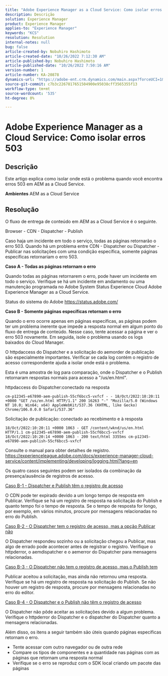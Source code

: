 ```yaml
---
title: "Adobe Experience Manager as a Cloud Service: Como isolar erros 503"
description: Descrição
solution: Experience Manager
product: Experience Manager
applies-to: "Experience Manager"
keywords: "KCS"
resolution: Resolution
internal-notes: null
bug: false
article-created-by: Nobuhiro Hashimoto
article-created-date: "10/26/2022 7:12:30 AM"
article-published-by: Nobuhiro Hashimoto
article-published-date: "10/26/2022 7:50:16 AM"
version-number: 1
article-number: KA-20878
dynamics-url: "https://adobe-ent.crm.dynamics.com/main.aspx?forceUCI=1&pagetype=entityrecord&etn=knowledgearticle&id=39e32a88-fd54-ed11-bba2-6045bd006b4b"
source-git-commit: c7b3c2267817651504900e95038cff3565355f13
workflow-type: tm+mt
source-wordcount: '535'
ht-degree: 0%

---
```


# Adobe Experience Manager as a Cloud Service: Como isolar erros 503

## Descrição


Este artigo explica como isolar onde está o problema quando você encontra erros 503 em AEM as a Cloud Service.

<b>Ambientes</b>
AEM as a Cloud Service


## Resolução


O fluxo de entrega de conteúdo em AEM as a Cloud Service é o seguinte.

Browser - CDN - Dispatcher - Publish

Caso haja um incidente em todo o serviço, todas as páginas retornarão o erro 503. Quando há um problema entre CDN - Dispatcher ou Dispatcher - Publicar nas solicitações com uma condição específica, somente páginas específicas retornariam o erro 503.

<b>Caso A - Todas as páginas retornam o erro</b>

Quando todas as páginas retornarem o erro, pode haver um incidente em todo o serviço. Verifique se há um incidente em andamento ou uma manutenção programada no Adobe System Status Experience Cloud Adobe Experience Manager as a Cloud Service.

Status do sistema do Adobe https://status.adobe.com/

<b>Caso B - Somente páginas específicas retornam o erro</b>

Quando o erro ocorre apenas em páginas específicas, as páginas podem ter um problema inerente que impede a resposta normal em algum ponto do fluxo de entrega de conteúdo. Nesse caso, tente acessar a página e ver o erro 503 novamente. Em seguida, isole o problema usando os logs baixados do Cloud Manager.

O httpdaccess do Dispatcher e a solicitação do aemorder de publicação são especialmente importantes. Verificar se cada log contém o registro de acesso correspondente ajuda a isolar onde está o problema.

Esta é uma amostra de log para comparação, onde o Dispatcher e o Publish retornaram respostas normais para acesso a &quot;/us/en.html&quot;.

httpdaccess do Dispatcher:conectado na resposta


```
cm-p12345-e67890-aem-publish-55cf6bcc5-vxfcf - - 18/Oct/2022:10:20:11 +0000 "GET /us/en.html HTTP/1.1" 200 16263 "-" "Mozilla/5.0 (Windows NT 10.0; Win64; x64) AppleWebKit/537.36 (KHTML, like Gecko) Chrome/106.0.0.0 Safari/537.36"
```




Solicitação de publicação: conectado ao recebimento e à resposta


```
18/Oct/2022:10:20:11 +0000 1063 - GET /content/wknd/us/en.html HTTP/1.1 cm-p12345-e67890-aem-publish-55cf6bcc5-vxfcf
18/Oct/2022:10:20:14 +0000 1063 - 200 text/html 3355ms cm-p12345-e67890-aem-publish-55cf6bcc5-vxfcf
```




Consulte o manual para obter detalhes de registro.
https://experienceleague.adobe.com/docs/experience-manager-cloud-service/content/implementing/developing/logging.html?lang=en

Os quatro casos seguintes podem ser isolados da combinação da presença/ausência de registros de acesso.

<u>Caso B-1 - Dispatcher e Publish têm o registro de acesso</u>

O CDN pode ter expirado devido a um longo tempo de resposta em Publicar. Verifique se há um registro de resposta na solicitação do Publish e quanto tempo foi o tempo de resposta. Se o tempo de resposta for longo, por exemplo, em vários minutos, procure por mensagens relacionadas no erro do Publish.

<u>Caso B-2 - O Dispatcher tem o registro de acesso, mas a opção Publicar não</u>

O Dispatcher respondeu sozinho ou a solicitação chegou a Publicar, mas algo de errado pode acontecer antes de registrar o registro. Verifique o httpderror, o aemdispatcher e o aemerror do Dispatcher para mensagens relacionadas.

<u>Caso B-3 - O Dispatcher não tem o registro de acesso, mas o Publish tem</u>

Publicar aceitou a solicitação, mas ainda não retornou uma resposta. Verifique se há um registro de resposta na solicitação do Publish. Se não houver um registro de resposta, procure por mensagens relacionadas no erro do editor.

<u>Caso B-4 - O Dispatcher e o Publish não têm o registro de acesso</u>

O Dispatcher não pôde aceitar as solicitações devido a algum problema. Verifique o httpderror do Dispatcher e o dispatcher do Dispatcher quanto a mensagens relacionadas.

Além disso, os itens a seguir também são úteis quando páginas específicas retornam o erro.

- Tente acessar com outro navegador ou de outra rede
- Compare os tipos de componentes e a quantidade nas páginas com as páginas que retornam uma resposta normal
- Verifique se o erro se reproduz com o SDK local criando um pacote das páginas



